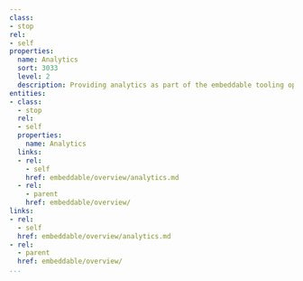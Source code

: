 ```yaml
---
class:
- stop
rel:
- self
properties:
  name: Analytics
  sort: 3033
  level: 2
  description: Providing analytics as part of the embeddable tooling operations.
entities:
- class:
  - stop
  rel:
  - self
  properties:
    name: Analytics
  links:
  - rel:
    - self
    href: embeddable/overview/analytics.md
  - rel:
    - parent
    href: embeddable/overview/
links:
- rel:
  - self
  href: embeddable/overview/analytics.md
- rel:
  - parent
  href: embeddable/overview/
...
```

